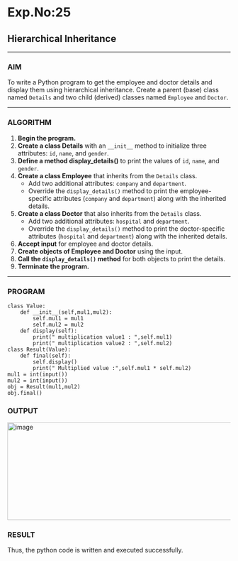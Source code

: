 # Exp.No:25  
## Hierarchical Inheritance

---

### AIM  
To write a Python program to get the employee and doctor details and display them using hierarchical inheritance. Create a parent (base) class named `Details` and two child (derived) classes named `Employee` and `Doctor`.

---

### ALGORITHM

1. **Begin the program.**
2. **Create a class Details** with an `__init__` method to initialize three attributes: `id`, `name`, and `gender`.
3. **Define a method display_details()** to print the values of `id`, `name`, and `gender`.
4. **Create a class Employee** that inherits from the `Details` class. 
   - Add two additional attributes: `company` and `department`.
   - Override the `display_details()` method to print the employee-specific attributes (`company` and `department`) along with the inherited details.
5. **Create a class Doctor** that also inherits from the `Details` class. 
   - Add two additional attributes: `hospital` and `department`.
   - Override the `display_details()` method to print the doctor-specific attributes (`hospital` and `department`) along with the inherited details.
6. **Accept input** for employee and doctor details.
7. **Create objects of Employee and Doctor** using the input.
8. **Call the `display_details()` method** for both objects to print the details.
9. **Terminate the program.**

---

### PROGRAM
```
class Value:
    def __init__(self,mul1,mul2):
        self.mul1 = mul1
        self.mul2 = mul2
    def display(self):
        print(" multiplication value1 : ",self.mul1)
        print(" multiplication value2 : ",self.mul2)
class Result(Value):
    def final(self):
        self.display()
        print(" Multiplied value :",self.mul1 * self.mul2)
mul1 = int(input())  
mul2 = int(input())  
obj = Result(mul1,mul2)
obj.final()
```
### OUTPUT  

<img width="827" height="220" alt="image" src="https://github.com/user-attachments/assets/9dc4fe6a-4ff7-465e-8c75-d47877aeb0d7" />

### RESULT

Thus, the python code is written and executed successfully.
